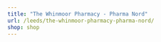 ```yaml
---
title: "The Whinmoor Pharmacy - Pharma Nord"
url: /leeds/the-whinmoor-pharmacy-pharma-nord/
shop: shop
---
```

